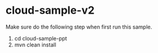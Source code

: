 # cloud-sample-v2

Make sure do the following step when first run this sample.  
1. cd cloud-sample-ppt  
2. mvn clean install  
